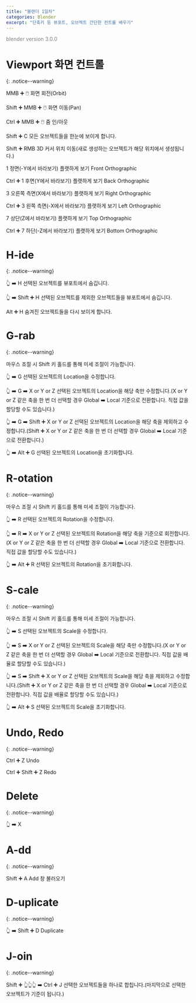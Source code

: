 ```yaml
---
title: "블렌더 1일차"
categories: Blender
excerpt: "단축키 등 뷰포트, 오브젝트 간단한 컨트롤 배우기"
---
```


<span style="color:gray">blender version 3.0.0</span>

# Viewport 화면 컨트롤
{: .notice--warning}

<span class="block-darkgrey">MMB</span> ➕ 🖱️ 화면 회전(Orbit)

<span class="block-darkgrey">Shift</span> ➕ <span class="block-darkgrey">MMB</span> ➕ 🖱️ 화면 이동(Pan)

<span class="block-darkgrey">Ctrl</span> ➕ <span class="block-darkgrey">MMB</span> ➕ 🖱️ 줌 인/아웃

<span class="block-darkgrey">Shift</span> ➕ <span class="block-darkgrey">C</span> 모든 오브젝트들을 한눈에 보이게 합니다.

<span class="block-darkgrey">Shift</span> ➕ <span class="block-darkgrey">RMB</span> 3D 커서 위치 이동(새로 생성하는 오브젝트가 해당 위치에서 생성됩니다.)

<span class="block-darkgrey">1</span> 정면(-Y에서 바라보기) 플랫하게 보기 Front Orthographic

<span class="block-darkgrey">Ctrl</span> ➕ <span class="block-darkgrey">1</span> 후면(Y에서 바라보기) 플랫하게 보기 Back Orthographic

<span class="block-darkgrey">3</span> 오른쪽 측면(X에서 바라보기) 플랫하게 보기 Right Orthographic

<span class="block-darkgrey">Ctrl</span> ➕ <span class="block-darkgrey">3</span> 왼쪽 측면(-X에서 바라보기) 플랫하게 보기 Left Orthographic

<span class="block-darkgrey">7</span> 상단(Z에서 바라보기) 플랫하게 보기 Top Orthographic

<span class="block-darkgrey">Ctrl</span> ➕ <span class="block-darkgrey">7</span> 하단(-Z에서 바라보기) 플랫하게 보기 Bottom Orthographic

# H-ide
{: .notice--warning}

👆 ➡️ <span class="block-darkgrey">H</span> 선택된 오브젝트를 뷰포트에서 숨깁니다.

👆 ➡️ <span class="block-darkgrey">Shift</span> ➕ <span class="block-darkgrey">H</span> 선택된 오브젝트를 제외한 오브젝트들을 뷰포트에서 숨깁니다.

<span class="block-darkgrey">Alt</span> ➕ <span class="block-darkgrey">H</span> 숨겨진 오브젝트들을 다시 보이게 합니다.

# G-rab
{: .notice--warning}

마우스 조절 시 Shift 키 홀드를 통해 미세 조절이 가능합니다.

👆 ➡️ <span class="block-darkgrey">G</span> 선택된 오브젝트의 Location을 수정합니다.

👆 ➡️ <span class="block-darkgrey">G</span> ➡️ <span class="block-darkgrey">X or Y or Z</span> 선택된 오브젝트의 Location을 해당 축만 수정합니다.(<span class="block-darkgrey">X or Y or Z</span> 같은 축을 한 번 더 선택할 경우 <span class="block-lightgreen">Global</span> ➡️ <span class="block-lightgreen">Local</span> 기준으로 전환합니다. 직접 값을 할당할 수도 있습니다.)

👆 ➡️ <span class="block-darkgrey">G</span> ➡️ <span class="block-darkgrey">Shift</span> ➕ <span class="block-darkgrey">X or Y or Z</span> 선택된 오브젝트의 Location을 해당 축을 제외하고 수정합니다.(<span class="block-darkgrey">Shift</span> ➕ <span class="block-darkgrey">X or Y or Z</span> 같은 축을 한 번 더 선택할 경우 <span class="block-lightgreen">Global</span> ➡️ <span class="block-lightgreen">Local</span> 기준으로 전환합니다.)

👆 ➡️ <span class="block-darkgrey">Alt</span> ➕ <span class="block-darkgrey">G</span> 선택된 오브젝트의 Location을 초기화합니다.

# R-otation
{: .notice--warning}

마우스 조절 시 Shift 키 홀드를 통해 미세 조절이 가능합니다.

👆 ➡️ <span class="block-darkgrey">R</span> 선택된 오브젝트의 Rotation을 수정합니다.

👆 ➡️ <span class="block-darkgrey">R</span> ➡️ <span class="block-darkgrey">X or Y or Z</span> 선택된 오브젝트의 Rotation을 해당 축을 기준으로 회전합니다.(<span class="block-darkgrey">X or Y or Z</span> 같은 축을 한 번 더 선택할 경우 <span class="block-lightgreen">Global</span> ➡️ <span class="block-lightgreen">Local</span> 기준으로 전환합니다. 직접 값을 할당할 수도 있습니다.)

👆 ➡️ <span class="block-darkgrey">Alt</span> ➕ <span class="block-darkgrey">R</span> 선택된 오브젝트의 Rotation을 초기화합니다.

# S-cale
{: .notice--warning}

마우스 조절 시 Shift 키 홀드를 통해 미세 조절이 가능합니다.

👆 ➡️ <span class="block-darkgrey">S</span> 선택된 오브젝트의 Scale을 수정합니다.

👆 ➡️ <span class="block-darkgrey">S</span> ➡️ <span class="block-darkgrey">X or Y or Z</span> 선택된 오브젝트의 Scale을 해당 축만 수정합니다.(<span class="block-darkgrey">X or Y or Z</span> 같은 축을 한 번 더 선택할 경우 <span class="block-lightgreen">Global</span> ➡️ <span class="block-lightgreen">Local</span> 기준으로 전환합니다. 직접 값을 배율로 할당할 수도 있습니다.)

👆 ➡️ <span class="block-darkgrey">S</span> ➡️ <span class="block-darkgrey">Shift</span> ➕ <span class="block-darkgrey">X or Y or Z</span> 선택된 오브젝트의 Scale을 해당 축을 제외하고 수정합니다.(<span class="block-darkgrey">Shift</span> ➕ <span class="block-darkgrey">X or Y or Z</span> 같은 축을 한 번 더 선택할 경우 <span class="block-lightgreen">Global</span> ➡️ <span class="block-lightgreen">Local</span> 기준으로 전환합니다. 직접 값을 배율로 할당할 수도 있습니다.)

👆 ➡️ <span class="block-darkgrey">Alt</span> ➕ <span class="block-darkgrey">S</span> 선택된 오브젝트의 Scale을 초기화합니다.

# Undo, Redo
{: .notice--warning}

<span class="block-darkgrey">Ctrl</span> ➕ <span class="block-darkgrey">Z</span> Undo

<span class="block-darkgrey">Ctrl</span> ➕ <span class="block-darkgrey">Shift</span> ➕ <span class="block-darkgrey">Z</span> Redo

# Delete
{: .notice--warning}

👆 ➡️ <span class="block-darkgrey">X</span>

# A-dd
{: .notice--warning}

<span class="block-darkgrey">Shift</span> ➕ <span class="block-darkgrey">A</span> Add 창 불러오기

# D-uplicate
{: .notice--warning}

👆 ➡️ <span class="block-darkgrey">Shift</span> ➕ <span class="block-darkgrey">D</span> Duplicate

# J-oin
{: .notice--warning}

<span class="block-darkgrey">Shift</span> ➕ 👆👆👆 ➡️ <span class="block-darkgrey">Ctrl</span> ➕ <span class="block-darkgrey">J</span> 선택한 오브젝트들을 하나로 합칩니다.(마지막으로 선택한 오브젝트가 기준이 됩니다.)
